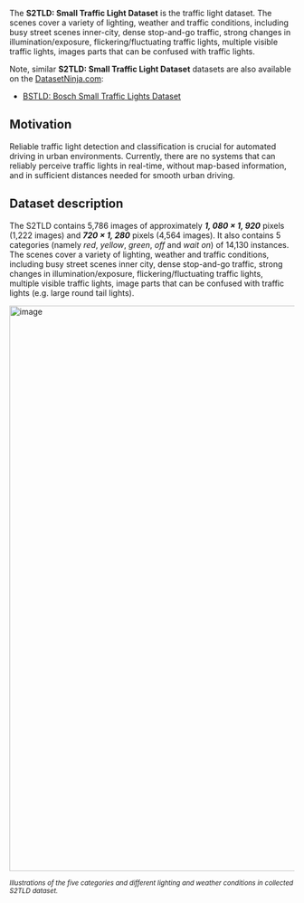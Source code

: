 The **S2TLD: Small Traffic Light Dataset** is the traffic light dataset. The scenes cover a variety of lighting, weather and traffic conditions, including busy street scenes inner-city, dense stop-and-go traffic, strong changes in illumination/exposure, flickering/fluctuating traffic lights, multiple visible traffic lights, images parts that can be confused with traffic lights.

Note, similar **S2TLD: Small Traffic Light Dataset** datasets are also available on the [DatasetNinja.com](https://datasetninja.com/):

- [BSTLD: Bosch Small Traffic Lights Dataset](https://datasetninja.com/bstld)

## Motivation

Reliable traffic light detection and classification is crucial for automated driving in urban environments. Currently, there are no systems that can reliably perceive traffic lights in real-time, without map-based information, and in sufficient distances needed for smooth urban driving.

## Dataset description

The S2TLD contains 5,786 images of approximately ***1, 080 × 1, 920*** pixels (1,222 images) and ***720 × 1, 280*** pixels (4,564 images). It also contains 5 categories (namely *red*, *yellow*, *green*, *off* and *wait on*) of 14,130 instances. The scenes cover a variety of lighting, weather and traffic conditions, including busy street scenes inner city, dense stop-and-go traffic, strong changes in illumination/exposure, flickering/fluctuating traffic lights, multiple visible traffic lights, image parts that can be confused with traffic lights (e.g. large round tail lights).

<img src="https://github.com/dataset-ninja/s2tld/assets/120389559/5a654651-dec0-44ae-a047-b8c087c40bad" alt="image" width="1000">

<span style="font-size: smaller; font-style: italic;">Illustrations of the five categories and different lighting and weather conditions in collected S2TLD dataset.</span>

